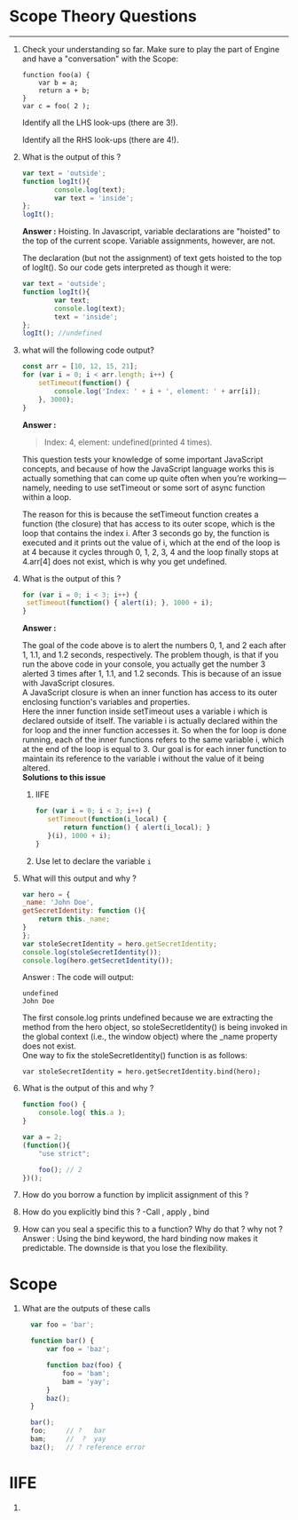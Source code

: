 # Scope Theory Questions
----
1. Check your understanding so far. Make sure to play the part of Engine and have a "conversation" with the Scope:

	```
	function foo(a) {
		var b = a;
		return a + b;
	}
	var c = foo( 2 );
	```
	Identify all the LHS look-ups (there are 3!).

	Identify all the RHS look-ups (there are 4!).

2. What is the output of this ? 

	```javascript
	var text = 'outside';
	function logIt(){
			console.log(text);
			var text = 'inside';
	};
	logIt();
	```

	**Answer :**
	Hoisting. In Javascript, variable declarations are "hoisted" to the top of the current scope. Variable assignments, however, are not.

	The declaration (but not the assignment) of text gets hoisted to the top of logIt(). So our code gets interpreted as though it were:

	```javascript
	var text = 'outside';
	function logIt(){
			var text;
			console.log(text);
			text = 'inside';
	};
	logIt(); //undefined
	```

3. what will the following code output?
	```javascript
	const arr = [10, 12, 15, 21];
	for (var i = 0; i < arr.length; i++) {
		setTimeout(function() {
			console.log('Index: ' + i + ', element: ' + arr[i]);
		}, 3000);
	}
	```
	**Answer :**
	>Index: 4, element: undefined(printed 4 times).

	This question tests your knowledge of some important JavaScript concepts, and because of how the JavaScript language works this is actually something that can come up quite often when you’re working — namely, needing to use setTimeout or some sort of async function within a loop.
	
	The reason for this is because the setTimeout function creates a function (the closure) that has access to its outer scope, which is the loop that contains the index i. After 3 seconds go by, the function is executed and it prints out the value of i, which at the end of the loop is at 4 because it cycles through 0, 1, 2, 3, 4 and the loop finally stops at 4.arr[4] does not exist, which is why you get undefined.

4. What is the output of this ?

	```javascript
	for (var i = 0; i < 3; i++) {
	 setTimeout(function() { alert(i); }, 1000 + i);
	}
	```

	**Answer :**

	The goal of the code above is to alert the numbers 0, 1, and 2 each after 1, 1.1, and 1.2 seconds, respectively. The problem though, is that if you run the above code in your console, you actually get the number 3 alerted 3 times after 1, 1.1, and 1.2 seconds. This is because of an issue with JavaScript closures.<br>
	A JavaScript closure is when an inner function has access to its outer enclosing function's variables and properties. <br>
	Here the inner function inside setTimeout uses a variable i which is declared outside of itself. The variable i is actually declared within the for loop and the inner function accesses it. So when the for loop is done running, each of the inner functions refers to the same variable i, which at the end of the loop is equal to 3. Our goal is for each inner function to maintain its reference to the variable i without the value of it being altered.<br>
**Solutions to this issue**
	1. IIFE
		 ```javascript
		for (var i = 0; i < 3; i++) {
			setTimeout(function(i_local) { 
				return function() { alert(i_local); } 
			}(i), 1000 + i);
		}
		```
	2. Use let to declare the variable `i`

5. What will this output and why ?
	```javascript
	var hero = {
    _name: 'John Doe',
    getSecretIdentity: function (){
        return this._name;
    }
	};
	var stoleSecretIdentity = hero.getSecretIdentity;
	console.log(stoleSecretIdentity());
	console.log(hero.getSecretIdentity());
	```

	Answer :
	The code will output:

	```
	undefined
	John Doe
	```
	The first console.log prints undefined because we are extracting the method from the hero object, so stoleSecretIdentity() is being invoked in the global context (i.e., the window object) where the _name property does not exist.<br>
	One way to fix the stoleSecretIdentity() function is as follows:

	```
	var stoleSecretIdentity = hero.getSecretIdentity.bind(hero);
	```
6. What is the output of this and why ?
	```javascript
	function foo() {
		console.log( this.a );
	}

	var a = 2;
	(function(){
		"use strict";

		foo(); // 2
	})();
	```
7. How do you borrow a function by implicit assignment of this ?
8. How do you explicitly bind this ?
		-Call , apply , bind
9. How can you seal a specific this to a function? Why do that ? why not ? 
 Answer : Using the bind keyword,  the hard binding now makes it predictable. The downside is that you lose the flexibility. 

# Scope
1. What are the outputs of these calls
   ```javascript
	 var foo = 'bar';

	 function bar() {
		 var foo = 'baz';

		 function baz(foo) {
			 foo = 'bam';
			 bam = 'yay';
		 }
		 baz();
	 }

	 bar();
	 foo;     // ?   bar
	 bam;     //  ?  yay
	 baz();   // ? reference error
	 ```

# IIFE 
1. 
